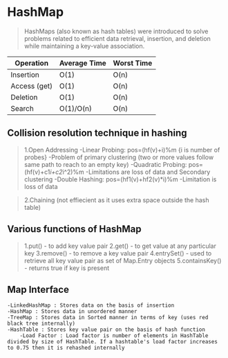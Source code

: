 # HashMap

> HashMaps (also known as hash tables) were introduced to solve problems related to efficient data retrieval, insertion, and deletion while maintaining a key-value association.

| Operation      | Average Time | Worst Time |
|----------------|--------------|------------|
| Insertion      | O(1)         | O(n)       |
| Access (get)   | O(1)         | O(n)       |
| Deletion       | O(1)         | O(n)       |
| Search         | O(1)/O(n)    | O(n)       |


## Collision resolution technique in hashing

> 1.Open Addressing
    -Linear Probing: pos=(hf(v)+i)%m  {i is number of probes}
        -Problem of primary clustering (two or more values follow same path to reach to an empty key)
    -Quadratic Probing: pos=(hf(v)+c1*i+c2*i^2)%m
        -Limitations are loss of data and Secondary clustering 
    -Double Hashing: pos=(hf1(v)+hf2(v)*i)%m
        -Limitation is loss of data
        

> 2.Chaining (not effiecient as it uses extra space outside the hash table)

## Various functions of HashMap

> 1.put() - to add key value pair
> 2.get() - to get value at any particular key
> 3.remove() - to remove a key value pair
> 4.entrySet() - used to retrieve all key value pair as set of Map.Entry objects
> 5.containsKey() - returns true if key is present

## Map Interface
    -LinkedHashMap : Stores data on the basis of insertion
    -HashMap : Stores data in unordered manner
    -TreeMap : Stores data in Sorted manner in terms of key (uses red black tree internally)
    -HashTable : Stores key value pair on the basis of hash function
        -Load Factor : Load factor is number of elements in HashTable divided by size of HashTable. If a hashtable's load factor increases to 0.75 then it is rehashed internally
        